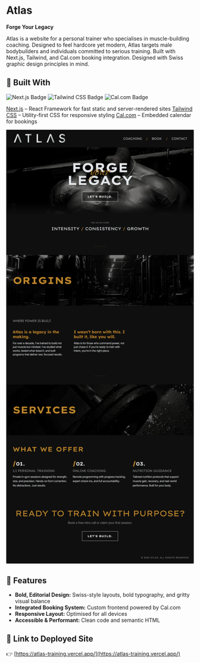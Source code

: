 # Atlas

**Forge Your Legacy**

Atlas is a website for a personal trainer who specialises in muscle-building coaching. Designed to feel hardcore yet modern, Atlas targets male bodybuilders and individuals committed to serious training. Built with Next.js, Tailwind, and Cal.com booking integration. Designed with Swiss graphic design principles in mind.

## 🧱 Built With

<div>
    <img src="https://img.shields.io/badge/Next.js-000000?style=for-the-badge&logo=nextdotjs&logoColor=white" alt="Next.js Badge"/>
    <img src="https://img.shields.io/badge/Tailwind_CSS-38B2AC?style=for-the-badge&logo=tailwind-css&logoColor=white" alt="Tailwind CSS Badge"/>
    <img src="https://img.shields.io/badge/Cal.com-000000?style=for-the-badge&logo=data:image/svg+xml;base64,PHN2ZyBmaWxsPSJ3aGl0ZSIgdmlld0JveD0iMCAwIDI0IDI0IiB4bWxucz0iaHR0cDovL3d3dy53My5vcmcvMjAwMC9zdmciPjxwYXRoIGQ9Ik0xMiAxLjVDNi44IDAgMi41IDUuMyAyLjUgMTBTNi44IDIyIDEyIDIyYzUuMiAwIDkuNS00LjMgOS41LTkuNXMtNC4zLTkuNS05LjUtOS41em0wIDE3QzcuMSAyMC4yIDMuOCAxNi45IDMuOCAxMFM3LjEgMy44IDEyIDMuOHM4LjIgMy4zIDguMiA2LjItMy4zIDguMi04LjIgOC4yeiIvPjwvc3ZnPg==" alt="Cal.com Badge"/>
</div>

[Next.js](https://nextjs.org/) – React Framework for fast static and server-rendered sites
[Tailwind CSS](https://tailwindcss.com/) – Utility-first CSS for responsive styling
[Cal.com](https://cal.com/) – Embedded calendar for bookings

<p align="center">
  <img src="./public/atlas-screenshot.png" width="1000" height="auto" title="Screenshot of Atlas">
</p>

## 🚀 Features

- **Bold, Editorial Design:** Swiss-style layouts, bold typography, and gritty visual balance  
- **Integrated Booking System:** Custom frontend powered by Cal.com  
- **Responsive Layout:** Optimised for all devices  
- **Accessible & Performant:** Clean code and semantic HTML  


## 🔗 Link to Deployed Site

👉 [https://atlas-training.vercel.app/](https://atlas-training.vercel.app/)
